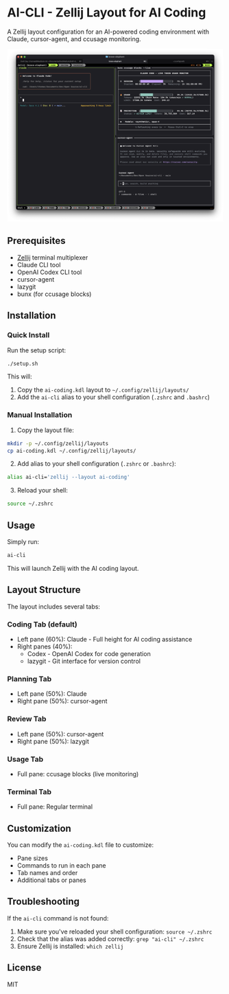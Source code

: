 # AI-CLI - Zellij Layout for AI Coding

A Zellij layout configuration for an AI-powered coding environment with Claude, cursor-agent, and ccusage monitoring.

![AI-CLI](image.png)

## Prerequisites

- [Zellij](https://zellij.dev/documentation/installation) terminal multiplexer
- Claude CLI tool
- OpenAI Codex CLI tool
- cursor-agent
- lazygit
- bunx (for ccusage blocks)

## Installation

### Quick Install

Run the setup script:

```bash
./setup.sh
```

This will:
1. Copy the `ai-coding.kdl` layout to `~/.config/zellij/layouts/`
2. Add the `ai-cli` alias to your shell configuration (`.zshrc` and `.bashrc`)

### Manual Installation

1. Copy the layout file:
```bash
mkdir -p ~/.config/zellij/layouts
cp ai-coding.kdl ~/.config/zellij/layouts/
```

2. Add alias to your shell configuration (`.zshrc` or `.bashrc`):
```bash
alias ai-cli='zellij --layout ai-coding'
```

3. Reload your shell:
```bash
source ~/.zshrc
```

## Usage

Simply run:
```bash
ai-cli
```

This will launch Zellij with the AI coding layout.

## Layout Structure

The layout includes several tabs:

### Coding Tab (default)
- Left pane (60%): Claude - Full height for AI coding assistance
- Right panes (40%): 
  - Codex - OpenAI Codex for code generation
  - lazygit - Git interface for version control

### Planning Tab
- Left pane (50%): Claude
- Right pane (50%): cursor-agent

### Review Tab
- Left pane (50%): cursor-agent
- Right pane (50%): lazygit

### Usage Tab
- Full pane: ccusage blocks (live monitoring)

### Terminal Tab
- Full pane: Regular terminal

## Customization

You can modify the `ai-coding.kdl` file to customize:
- Pane sizes
- Commands to run in each pane
- Tab names and order
- Additional tabs or panes

## Troubleshooting

If the `ai-cli` command is not found:
1. Make sure you've reloaded your shell configuration: `source ~/.zshrc`
2. Check that the alias was added correctly: `grep "ai-cli" ~/.zshrc`
3. Ensure Zellij is installed: `which zellij`

## License

MIT